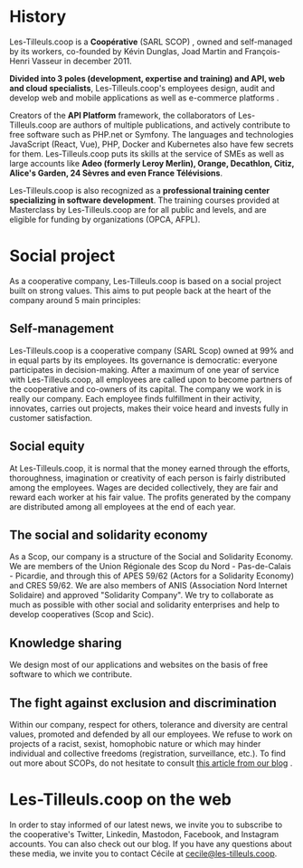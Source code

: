 # History

Les-Tilleuls.coop is a **Coopérative** (SARL SCOP) , owned and self-managed by its workers, co-founded by Kévin Dunglas, Joad Martin and François-Henri Vasseur in december 2011.

**Divided into 3 poles (development, expertise and training) and API, web and cloud specialists**, Les-Tilleuls.coop's employees design, audit and develop web and mobile applications as well as e-commerce platforms .

Creators of the **API Platform** framework, the collaborators of Les-Tilleuls.coop are authors of multiple publications, and actively contribute to free software such as PHP.net or Symfony. The languages and technologies JavaScript (React, Vue), PHP, Docker and Kubernetes also have few secrets for them.
Les-Tilleuls.coop puts its skills at the service of SMEs as well as large accounts like **Adeo (formerly Leroy Merlin), Orange, Decathlon, Citiz, Alice's Garden, 24 Sèvres and even France Télévisions**.

Les-Tilleuls.coop is also recognized as a **professional training center specializing in software development**. The training courses provided at Masterclass by Les-Tilleuls.coop are for all public and levels, and are eligible for funding by organizations (OPCA, AFPL).

# Social project

As a cooperative company, Les-Tilleuls.coop is based on a social project built on strong values. This aims to put people back at the heart of the company around 5 main principles:

## Self-management

Les-Tilleuls.coop is a cooperative company (SARL Scop) owned at 99% and in equal parts by its employees. Its governance is democratic: everyone participates in decision-making. After a maximum of one year of service with Les-Tilleuls.coop, all employees are called upon to become partners of the cooperative and co-owners of its capital. The company we work in is really our company. Each employee finds fulfillment in their activity, innovates, carries out projects, makes their voice heard and invests fully in customer satisfaction.

## Social equity

At Les-Tilleuls.coop, it is normal that the money earned through the efforts, thoroughness, imagination or creativity of each person is fairly distributed among the employees. Wages are decided collectively, they are fair and reward each worker at his fair value. The profits generated by the company are distributed among all employees at the end of each year.

## The social and solidarity economy

As a Scop, our company is a structure of the Social and Solidarity Economy. We are members of the Union Régionale des Scop du Nord - Pas-de-Calais - Picardie, and through this of APES 59/62 (Actors for a Solidarity Economy) and CRES 59/62. We are also members of ANIS (Association Nord Internet Solidaire) and approved "Solidarity Company".
We try to collaborate as much as possible with other social and solidarity enterprises and help to develop cooperatives (Scop and Scic).

## Knowledge sharing

We design most of our applications and websites on the basis of free software to which we contribute.

## The fight against exclusion and discrimination

Within our company, respect for others, tolerance and diversity are central values, promoted and defended by all our employees. We refuse to work on projects of a racist, sexist, homophobic nature or which may hinder individual and collective freedoms (registration, surveillance, etc.).
To find out more about SCOPs, do not hesitate to consult [this article from our blog](https://les-tilleuls.coop/fr/blog/article/qu-est-ce-qu-une-scop) .

# Les-Tilleuls.coop on the web

In order to stay informed of our latest news, we invite you to subscribe to the cooperative's Twitter, Linkedin, Mastodon, Facebook, and Instagram accounts. You can also check out our blog.
If you have any questions about these media, we invite you to contact Cécile at cecile@les-tilleuls.coop.
